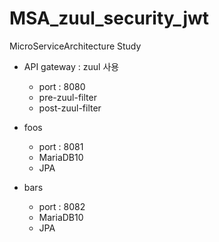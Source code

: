 # MSA_zuul_security_jwt
MicroServiceArchitecture Study

- API gateway : zuul 사용
    - port : 8080
    - pre-zuul-filter
    - post-zuul-filter
  
- foos
    - port : 8081
    - MariaDB10
    - JPA
- bars
    - port : 8082
    - MariaDB10
    - JPA
